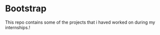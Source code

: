 # Bootstrap
This repo contains some of the  projects that i haved worked on during my internships.!
